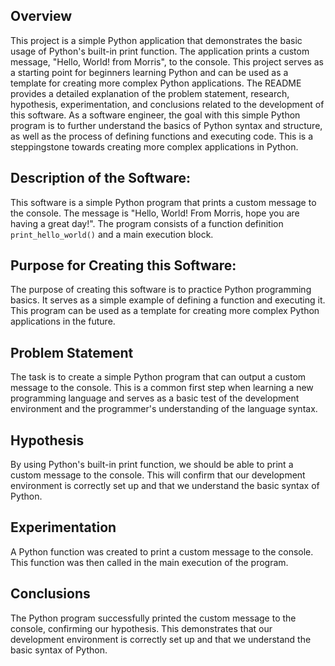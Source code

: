 
## Overview

This project is a simple Python application that demonstrates the basic usage of Python's built-in print function. The application prints a custom message, "Hello, World! from Morris", to the console. This project serves as a starting point for beginners learning Python and can be used as a template for creating more complex Python applications. The README provides a detailed explanation of the problem statement, research, hypothesis, experimentation, and conclusions related to the development of this software.
As a software engineer, the goal with this simple Python program is to further understand the basics of Python syntax and structure, as well as the process of defining functions and executing code. This is a steppingstone towards creating more complex applications in Python.

## Description of the Software:
This software is a simple Python program that prints a custom message to the console. The message is "Hello, World! From Morris, hope you are having a great day!". The program consists of a function definition `print_hello_world()` and a main execution block.

## Purpose for Creating this Software:
The purpose of creating this software is to practice Python programming basics. It serves as a simple example of defining a function and executing it. This program can be used as a template for creating more complex Python applications in the future.

## Problem Statement
The task is to create a simple Python program that can output a custom message to the console. This is a common first step when learning a new programming language and serves as a basic test of the development environment and the programmer's understanding of the language syntax.

## Hypothesis
By using Python's built-in print function, we should be able to print a custom message to the console. This will confirm that our development environment is correctly set up and that we understand the basic syntax of Python.

## Experimentation
A Python function was created to print a custom message to the console. This function was then called in the main execution of the program.

## Conclusions
The Python program successfully printed the custom message to the console, confirming our hypothesis. This demonstrates that our development environment is correctly set up and that we understand the basic syntax of Python.